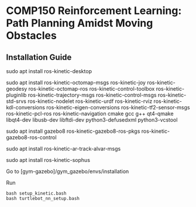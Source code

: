 # COMP150 Reinforcement Learning: Path Planning Amidst Moving Obstacles

## Installation Guide ##
sudo apt install ros-kinetic-desktop

sudo apt install ros-kinetic-octomap-msgs ros-kinetic-joy ros-kinetic-geodesy ros-kinetic-octomap-ros ros-kinetic-control-toolbox ros-kinetic-pluginlib ros-kinetic-trajectory-msgs ros-kinetic-control-msgs ros-kinetic-std-srvs ros-kinetic-nodelet ros-kinetic-urdf ros-kinetic-rviz ros-kinetic-kdl-conversions ros-kinetic-eigen-conversions ros-kinetic-tf2-sensor-msgs ros-kinetic-pcl-ros ros-kinetic-navigation cmake gcc g++ qt4-qmake libqt4-dev libusb-dev libftdi-dev python3-defusedxml python3-vcstool

sudo apt install gazebo8 ros-kinetic-gazebo8-ros-pkgs ros-kinetic-gazebo8-ros-control

sudo apt install ros-kinetic-ar-track-alvar-msgs

sudo apt install ros-kinetic-sophus

Go to [gym-gazebo]/gym_gazebo/envs/installation

Run 
```
bash setup_kinetic.bash
bash turtlebot_nn_setup.bash
```
